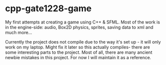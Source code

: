 # cpp-gate1228-game

My first attempts at creating a game using C++ & SFML. Most of the work is in the engine-side: audio, Box2D physics, sprites, saving data to xml and much more...

Currently the project does not compile due to the way it's set up - it will only work on my laptop. 
Might fix it later so this actually compiles- there are some interesting parts to the project.
Most of all, there are many ancient newbie mistakes in this project. For now I will maintain it as a reference. 

